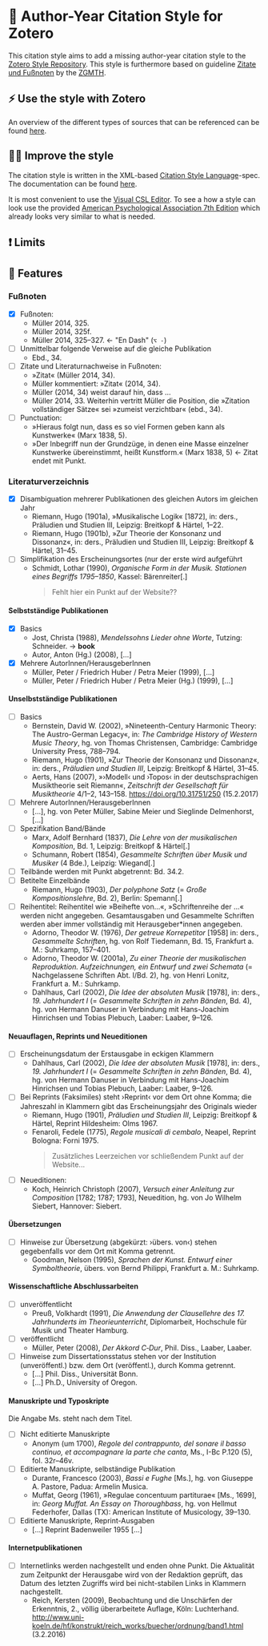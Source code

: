 # 📑 Author-Year Citation Style for Zotero

This citation style aims to add a missing author-year citation style to the [Zotero Style Repository](https://www.zotero.org/styles). This style is furthermore  based on guideline [<ins>Zitate und Fußnoten</ins>](https://www.gmth.de/formatierung.aspx#zf) by the [ZGMTH](https://www.gmth.de/zeitschrift.aspx).

## ⚡️ Use the style with Zotero

An overview of the different types of sources that can be referenced can be found [here](https://docs.citationstyles.org/en/stable/specification.html#appendix-iii-types).

## 🧑‍💻 Improve the style

The citation style is written in the XML-based [Citation Style Language](https://citationstyles.org/)-spec. The documentation can be found [here](https://docs.citationstyles.org/en/stable/specification.html).

It is most convenient to use the [Visual CSL Editor](https://editor.citationstyles.org/visualEditor/). To see a how a style can look use the provided [American Psychological Association 7th Edition](apa.csl) which already looks very similar to what is needed.

## ❗️ Limits

## 💎 Features

### Fußnoten

- [x] Fußnoten: 
    - Müller 2014, 325.
    - Müller 2014, 325f.
    - Müller 2014, 325–327. ← "En Dash" (`⌥ -`)
- [ ] Unmittelbar folgende Verweise auf die gleiche Publikation
    - Ebd., 34.
- [ ] Zitate und Literaturnachweise in Fußnoten: 
    - »Zitat« (Müller 2014, 34).
    - Müller kommentiert: »Zitat« (2014, 34).
    - Müller (2014, 34) weist darauf hin, dass …
    - Müller 2014, 33. Weiterhin vertritt Müller die Position, die »Zitation vollständiger Sätze« sei »zumeist verzichtbar« (ebd., 34).
- [ ] Punctuation: 
    - »Hieraus folgt nun, dass es so viel Formen geben kann als Kunstwerke« (Marx 1838, 5).
    - »Der Inbegriff nun der Grundzüge, in denen eine Masse einzelner Kunstwerke übereinstimmt, heißt Kunstform.« (Marx 1838, 5) ← Zitat endet mit Punkt.

### Literaturverzeichnis

- [x] Disambiguation mehrerer Publikationen des gleichen Autors im gleichen Jahr
    - Riemann, Hugo (1901a), »Musikalische Logik« [1872], in: ders., Präludien und Studien III, Leipzig: Breitkopf & Härtel, 1–22.
    - Riemann, Hugo (1901b), »Zur Theorie der Konsonanz und Dissonanz«, in: ders., Präludien und Studien III, Leipzig: Breitkopf & Härtel, 31–45.
- [ ] Simplifikation des Erscheinungsortes (nur der erste wird aufgeführt
    - Schmidt, Lothar (1990), *Organische Form in der Musik. Stationen eines Begriffs 1795–1850*, Kassel: Bärenreiter[.]
        > Fehlt hier ein Punkt auf der Website??

#### Selbstständige Publikationen

- [x] Basics
    - Jost, Christa (1988), *Mendelssohns Lieder ohne Worte*, Tutzing: Schneider. → **book**
    - Autor, Anton (Hg.) (2008), […]
- [x] Mehrere AutorInnen/HerausgeberInnen
    - Müller, Peter / Friedrich Huber / Petra Meier (1999), […]
    - Müller, Peter / Friedrich Huber / Petra Meier (Hg.) (1999), […]

#### Unselbstständige Publikationen

- [ ] Basics
    - Bernstein, David W. (2002), »Nineteenth-Century Harmonic Theory: The Austro-German Legacy«, in: *The Cambridge History of Western Music Theory*, hg. von Thomas Christensen, Cambridge: Cambridge University Press, 788–794.
    - Riemann, Hugo (1901), »Zur Theorie der Konsonanz und Dissonanz«, in: ders., *Präludien und Studien III*, Leipzig: Breitkopf & Härtel, 31–45.
    - Aerts, Hans (2007), »›Modell‹ und ›Topos‹ in der deutschsprachigen Musiktheorie seit Riemann«, *Zeitschrift der Gesellschaft für Musiktheorie* 4/1–2, 143–158.
https://doi.org/10.31751/250 (15.2.2017)
- [ ] Mehrere AutorInnen/HerausgeberInnen
    - […], hg. von Peter Müller, Sabine Meier und Sieglinde Delmenhorst, […]
- [ ] Spezifikation Band/Bände
    - Marx, Adolf Bernhard (1837), *Die Lehre von der musikalischen Komposition*, Bd. 1, Leipzig: Breitkopf & Härtel[.]
    - Schumann, Robert (1854), *Gesammelte Schriften über Musik und Musiker* (4 Bde.), Leipzig: Wiegand[.]
- [ ] Teilbände werden mit Punkt abgetrennt: Bd. 34.2.
- [ ] Betitelte Einzelbände
    - Riemann, Hugo (1903), *Der polyphone Satz* (= *Große Kompositionslehre*, Bd. 2), Berlin: Spemann[.]
- [ ] Reihentitel: Reihentitel wie »Beihefte von…«, »Schriftenreihe der …« werden nicht angegeben.
Gesamtausgaben und Gesammelte Schriften werden aber immer vollständig mit Herausgeber*innen angegeben.
    - Adorno, Theodor W. (1976), *Der getreue Korrepetitor* [1958] in: ders., *Gesammelte Schriften*, hg. von Rolf Tiedemann, Bd. 15, Frankfurt a. M.: Suhrkamp, 157–401.
    - Adorno, Theodor W. (2001a), *Zu einer Theorie der musikalischen Reproduktion. Aufzeichnungen, ein Entwurf und zwei Schemata* (= Nachgelassene Schriften Abt. I/Bd. 2), hg. von Henri Lonitz, Frankfurt a. M.: Suhrkamp.
    - Dahlhaus, Carl (2002), *Die Idee der absoluten Musik* [1978], in: ders., *19. Jahrhundert I* (= *Gesammelte Schriften in zehn Bänden*, Bd. 4), hg. von Hermann Danuser in Verbindung mit Hans-Joachim Hinrichsen und Tobias Plebuch, Laaber: Laaber, 9–126.

#### Neuauflagen, Reprints und Neueditionen

- [ ] Erscheinungsdatum der Erstausgabe in eckigen Klammern
    - Dahlhaus, Carl (2002), *Die Idee der absoluten Musik* [1978], in: ders., *19. Jahrhundert I* (= *Gesammelte Schriften in zehn Bänden*, Bd. 4), hg. von Hermann Danuser in Verbindung mit Hans-Joachim Hinrichsen und Tobias Plebuch, Laaber: Laaber, 9–126.
- [ ] Bei Reprints (Faksimiles) steht ›Reprint‹ vor dem Ort ohne Komma; die Jahreszahl in Klammern gibt das Erscheinungsjahr des Originals wieder
    - Riemann, Hugo (1901), *Präludien und Studien III*, Leipzig: Breitkopf & Härtel, Reprint Hildesheim: Olms 1967.
    - Fenaroli, Fedele (1775), *Regole musicali di cembalo*, Neapel, Reprint Bologna: Forni 1975.
        > Zusätzliches Leerzeichen vor schließendem Punkt auf der Website...
- [ ] Neueditionen:
    - Koch, Heinrich Christoph (2007), *Versuch einer Anleitung zur Composition* [1782; 1787; 1793], Neuedition, hg. von Jo Wilhelm Siebert, Hannover: Siebert.

#### Übersetzungen

- [ ] Hinweise zur Übersetzung (abgekürzt: ›übers. von‹) stehen gegebenfalls vor dem Ort mit Komma getrennt. 
    - Goodman, Nelson (1995), *Sprachen der Kunst. Entwurf einer Symboltheorie*, übers. von Bernd Philippi, Frankfurt a. M.: Suhrkamp.

#### Wissenschaftliche Abschlussarbeiten

- [ ] unveröffentlicht
    - Preuß, Volkhardt (1991), *Die Anwendung der Clausellehre des 17. Jahrhunderts im Theorieunterricht*, Diplomarbeit, Hochschule für Musik und Theater Hamburg.
- [ ] veröffentlicht
    - Müller, Peter (2008), *Der Akkord C‐Dur*, Phil. Diss., Laaber, Laaber.
- [ ] Hinweise zum Dissertationsstatus stehen vor der Institution (unveröffentl.) bzw. dem Ort (veröffentl.), durch Komma getrennt.
    - [...] Phil. Diss., Universität Bonn.
    - [...] Ph.D., University of Oregon.

#### Manuskripte und Typoskripte

Die Angabe Ms. steht nach dem Titel.

- [ ] Nicht editierte Manuskripte
    - Anonym (um 1700), *Regole del contrappunto, del sonare il basso continuo, et accompagnare la parte che canta*, Ms., I-Bc P.120 (5), fol. 32r–46v.
- [ ] Editierte Manuskripte, selbständige Publikation
    - Durante, Francesco (2003), *Bassi e Fughe* [Ms.], hg. von Giuseppe A. Pastore, Padua: Armelin Musica.
    - Muffat, Georg (1961), »Regulae concentuum partiturae« [Ms., 1699], in: *Georg Muffat. An Essay on Thoroughbass*, hg. von Hellmut Federhofer, Dallas (TX): American Institute of Musicology, 39–130.
- [ ] Editierte Manuskripte, Reprint-Ausgaben
    - [...] Reprint Badenweiler 1955 [...]

#### Internetpublikationen

- [ ] Internetlinks werden nachgestellt und enden ohne Punkt. Die Aktualität zum Zeitpunkt der Herausgabe wird von der Redaktion geprüft, das Datum des letzten Zugriffs wird bei nicht-stabilen Links in Klammern nachgestellt.
    - Reich, Kersten (2009), Beobachtung und die Unschärfen der Erkenntnis, 2., völlig überarbeitete Auflage, Köln: Luchterhand. http://www.uni-koeln.de/hf/konstrukt/reich_works/buecher/ordnung/band1.html (3.2.2016)

